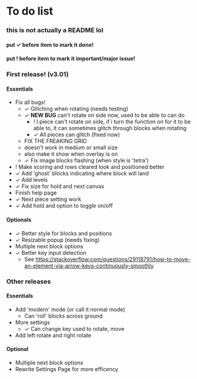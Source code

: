 # To do list
### this is not actually a README lol
#### put ✓ before item to mark it done!
#### put ! before item to mark it important/major issue!

### First release! (v3.01)
#### Essentials
* Fix all bugs!
  * ✓ Glitching when rotating (needs testing)
  * ✓ **NEW BUG** can't rotate on side now, used to be able to can do
    * ! I piece can't rotate on side, if i turn the function on for it to be able to, it can sometimes glitch through blocks when rotating
    * ✓ All pieces can glitch (fixed now)
  * FIX THE FREAKING GRID
   * doesn't work in medium or small size
   * also make it show when overlay is on
  * ✓ Fix image blocks flashing (when style is 'tetra')
* ! Make scoring and rows cleared look and positioned better
* ✓ Add 'ghost' blocks indicating where block will land
* ✓ Add levels
* ✓ Fix size for hold and next canvas
* Finish help page
* ✓ Next piece setting work
* ✓ Add hold and option to toggle on/off
#### Optionals
* ✓ Better style for blocks and positions
* ✓ Resizable popup (needs fixing)
* Multiple next block options
* ✓ Better key input detection
  * See https://stackoverflow.com/questions/29118791/how-to-move-an-element-via-arrow-keys-continuously-smoothly

### Other releases
#### Essentials
* Add 'modern' mode (or call it normal mode)
  * Can 'roll' blocks across ground
* More settings
  * ✓ Can change key used to rotate, move
* Add left rotate and right rotate
#### Optional
* Multiple next block options
* Rewrite Settings Page for more efficency
